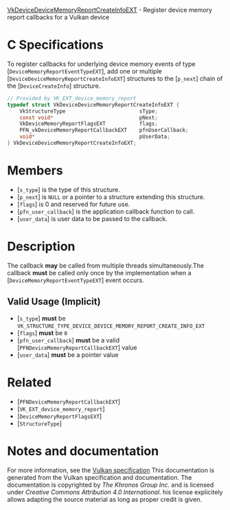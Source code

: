[VkDeviceDeviceMemoryReportCreateInfoEXT](https://www.khronos.org/registry/vulkan/specs/1.3-extensions/man/html/VkDeviceDeviceMemoryReportCreateInfoEXT.html) - Register device memory report callbacks for a Vulkan device

# C Specifications
To register callbacks for underlying device memory events of type
[`DeviceMemoryReportEventTypeEXT`], add one or multiple
[`DeviceDeviceMemoryReportCreateInfoEXT`] structures to the [`p_next`]
chain of the [`DeviceCreateInfo`] structure.
```c
// Provided by VK_EXT_device_memory_report
typedef struct VkDeviceDeviceMemoryReportCreateInfoEXT {
    VkStructureType                        sType;
    const void*                            pNext;
    VkDeviceMemoryReportFlagsEXT           flags;
    PFN_vkDeviceMemoryReportCallbackEXT    pfnUserCallback;
    void*                                  pUserData;
} VkDeviceDeviceMemoryReportCreateInfoEXT;
```

# Members
- [`s_type`] is the type of this structure.
- [`p_next`] is `NULL` or a pointer to a structure extending this structure.
- [`flags`] is 0 and reserved for future use.
- [`pfn_user_callback`] is the application callback function to call.
- [`user_data`] is user data to be passed to the callback.

# Description
The callback  **may**  be called from multiple threads simultaneously.The callback  **must**  be called only once by the implementation when a
[`DeviceMemoryReportEventTypeEXT`] event occurs.
## Valid Usage (Implicit)
-  [`s_type`] **must**  be `VK_STRUCTURE_TYPE_DEVICE_DEVICE_MEMORY_REPORT_CREATE_INFO_EXT`
-  [`flags`] **must**  be `0`
-  [`pfn_user_callback`] **must**  be a valid [`PFNDeviceMemoryReportCallbackEXT`] value
-  [`user_data`] **must**  be a pointer value

# Related
- [`PFNDeviceMemoryReportCallbackEXT`]
- [`VK_EXT_device_memory_report`]
- [`DeviceMemoryReportFlagsEXT`]
- [`StructureType`]

# Notes and documentation
For more information, see the [Vulkan specification](https://www.khronos.org/registry/vulkan/specs/1.3-extensions/html/vkspec.html)
This documentation is generated from the Vulkan specification and documentation.
The documentation is copyrighted by *The Khronos Group Inc.* and is licensed under *Creative Commons Attribution 4.0 International*.
his license explicitely allows adapting the source material as long as proper credit is given.
        